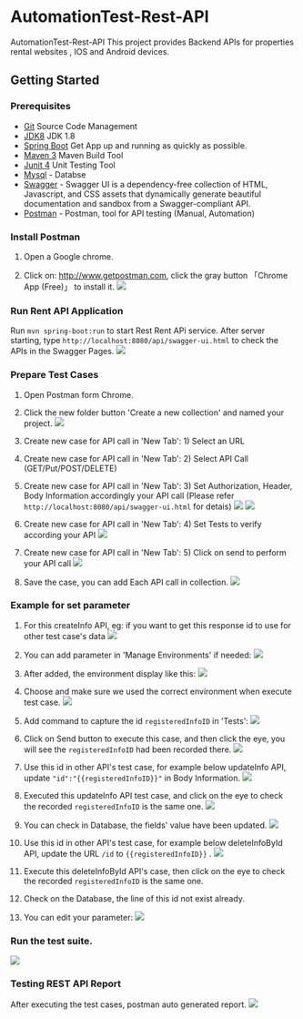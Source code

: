 # AutomationTest-Rest-API
AutomationTest-Rest-API
This project provides Backend APIs for properties rental websites , IOS and Android devices.

## Getting Started

### Prerequisites

- [Git](https://git-scm.com/) Source Code Management
- [JDK8](http://www.oracle.com/technetwork/java/javase/downloads/jdk8-downloads-2133151.html) JDK 1.8
- [Spring Boot](http://projects.spring.io/spring-boot/) Get App up and running as quickly as possible.
- [Maven 3](https://maven.apache.org/download.cgi) Maven Build Tool
- [Junit 4](http://junit.org/junit4/) Unit Testing Tool
- [Mysql](https://www.mysql.com/) - Databse
- [Swagger](http://swagger.io/swagger-ui/) - Swagger UI is a dependency-free collection of HTML, Javascript, and CSS assets that dynamically generate beautiful documentation and sandbox from a Swagger-compliant API.
- [Postman](http://www.getpostman.com) - Postman, tool for API testing (Manual, Automation)

### Install Postman

1. Open a Google chrome.

2. Click on: http://www.getpostman.com, click the gray button 「Chrome App (Free)」 to install it.
![](https://raw.githubusercontent.com/lilliancheng2012/lilliancheng2012.github.io/master/public/img/posts/19-09-16/install%20postman.PNG)

### Run Rent API Application
Run `mvn spring-boot:run` to start Rest Rent APi service. After server starting, type `http://localhost:8080/api/swagger-ui.html` to check the APIs in the Swagger Pages.
![](https://raw.githubusercontent.com/lilliancheng2012/lilliancheng2012.github.io/master/public/img/posts/18-09-16/Swagger.PNG)

### Prepare Test Cases

1. Open Postman form Chrome.

2. Click the new folder button 'Create a new collection' and named your project.
![](https://raw.githubusercontent.com/lilliancheng2012/lilliancheng2012.github.io/master/public/img/posts/19-09-16/Create%20a%20new%20collection.PNG)

3. Create new case for API call in 'New Tab': 1) Select an URL

4. Create new case for API call in 'New Tab': 2) Select API Call (GET/Put/POST/DELETE)

5. Create new case for API call in 'New Tab': 3) Set Authorization, Header, Body Information accordingly your API call (Please refer `http://localhost:8080/api/swagger-ui.html` for detais)
![](https://raw.githubusercontent.com/lilliancheng2012/lilliancheng2012.github.io/master/public/img/posts/19-09-16/Header.PNG)
![](https://raw.githubusercontent.com/lilliancheng2012/lilliancheng2012.github.io/master/public/img/posts/19-09-16/Body.PNG)

6. Create new case for API call in 'New Tab': 4) Set Tests to verify according your API
![](https://raw.githubusercontent.com/lilliancheng2012/lilliancheng2012.github.io/master/public/img/posts/19-09-16/Tests%20verify.PNG)

7. Create new case for API call in 'New Tab': 5) Click on send to perform your API call
![](https://raw.githubusercontent.com/lilliancheng2012/lilliancheng2012.github.io/master/public/img/posts/19-09-16/click%20on%20send.PNG)

8. Save the case, you can add Each API call in collection.
![](https://raw.githubusercontent.com/lilliancheng2012/lilliancheng2012.github.io/master/public/img/posts/19-09-16/Save%20request.PNG)

### Example for set parameter

1. For this createInfo API, eg: if you want to get this response id to use for other test case's data
![](https://raw.githubusercontent.com/lilliancheng2012/lilliancheng2012.github.io/master/public/img/posts/20-09-16/0.PNG)
 
2. You can add parameter in 'Manage Environments' if needed:
![](https://raw.githubusercontent.com/lilliancheng2012/lilliancheng2012.github.io/master/public/img/posts/20-09-16/Manage%20Env.1.PNG)

3. After added, the environment display like this:
![](https://raw.githubusercontent.com/lilliancheng2012/lilliancheng2012.github.io/master/public/img/posts/20-09-16/Manage%20Env.2.PNG)

4. Choose and make sure we used the correct environment when execute test case.
![](https://raw.githubusercontent.com/lilliancheng2012/lilliancheng2012.github.io/master/public/img/posts/20-09-16/6.PNG)

5. Add command to capture the id `registeredInfoID` in 'Tests':
![](https://raw.githubusercontent.com/lilliancheng2012/lilliancheng2012.github.io/master/public/img/posts/20-09-16/2.PNG)

6. Click on Send button to execute this case, and then click the eye, you will see the `registeredInfoID` had been recorded there.
![](https://raw.githubusercontent.com/lilliancheng2012/lilliancheng2012.github.io/master/public/img/posts/20-09-16/1.PNG)

7. Use this id in other API's test case, for example below updateInfo API, update `"id":"{{registeredInfoID}}"` in Body Information.
![](https://raw.githubusercontent.com/lilliancheng2012/lilliancheng2012.github.io/master/public/img/posts/20-09-16/3.PNG)

8. Executed this updateInfo API test case, and click on the eye to check the recorded `registeredInfoID` is the same one.
![](https://raw.githubusercontent.com/lilliancheng2012/lilliancheng2012.github.io/master/public/img/posts/20-09-16/4.PNG)

9. You can check in Database, the fields' value have been updated.
![](https://raw.githubusercontent.com/lilliancheng2012/lilliancheng2012.github.io/master/public/img/posts/20-09-16/5.PNG)

10. Use this id in other API's test case, for example below deleteInfoById API, update the URL `/id` to `{{registeredInfoID}}` .
![](https://raw.githubusercontent.com/lilliancheng2012/lilliancheng2012.github.io/master/public/img/posts/20-09-16/7.PNG)

11. Execute this deleteInfoById API's case, then click on the eye to check the recorded `registeredInfoID` is the same one.

12. Check on the Database, the line of this id not exist already.

13. You can edit your parameter:
![](https://raw.githubusercontent.com/lilliancheng2012/lilliancheng2012.github.io/master/public/img/posts/20-09-16/Manage%20Env.3.PNG)


### Run the test suite.
![](https://raw.githubusercontent.com/lilliancheng2012/lilliancheng2012.github.io/master/public/img/posts/19-09-16/Postman%20run%20test%20suite.PNG)

### Testing REST API Report

After executing the test cases, postman auto generated report.
![](https://raw.githubusercontent.com/lilliancheng2012/lilliancheng2012.github.io/master/public/img/posts/19-09-16/Poseman%20report.PNG)